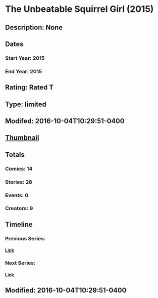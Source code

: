 # The Unbeatable Squirrel Girl (2015)
## Description: None
## Dates
### Start Year: 2015
### End Year: 2015
## Rating: Rated T
## Type: limited
## Modifed: 2016-10-04T10:29:51-0400
## [Thumbnail](http://i.annihil.us/u/prod/marvel/i/mg/6/50/54db8a2f12665.jpg)
## Totals
### Comics: 14
### Stories: 28
### Events: 0
### Creators: 9
## Timeline
### Previous Series: 
#### [Link]()
### Next Series: 
#### [Link]()
## Modified: 2016-10-04T10:29:51-0400